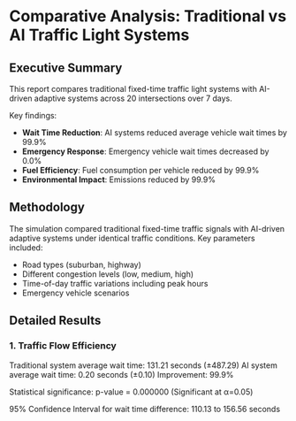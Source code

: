# Comparative Analysis: Traditional vs AI Traffic Light Systems

## Executive Summary

This report compares traditional fixed-time traffic light systems with AI-driven adaptive systems across 20 intersections over 7 days.

Key findings:
- **Wait Time Reduction**: AI systems reduced average vehicle wait times by 99.9%
- **Emergency Response**: Emergency vehicle wait times decreased by 0.0%
- **Fuel Efficiency**: Fuel consumption per vehicle reduced by 99.9%
- **Environmental Impact**: Emissions reduced by 99.9%

## Methodology

The simulation compared traditional fixed-time traffic signals with AI-driven adaptive systems under identical traffic conditions.
Key parameters included:
- Road types (suburban, highway)
- Different congestion levels (low, medium, high)
- Time-of-day traffic variations including peak hours
- Emergency vehicle scenarios

## Detailed Results

### 1. Traffic Flow Efficiency

Traditional system average wait time: 131.21 seconds (±487.29)
AI system average wait time: 0.20 seconds (±0.10)
Improvement: 99.9%

Statistical significance: p-value = 0.000000 (Significant at α=0.05)

95% Confidence Interval for wait time difference: 110.13 to 156.56 seconds